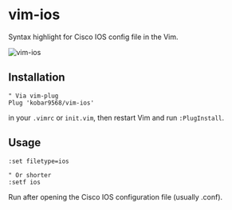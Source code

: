 # vim-ios

Syntax highlight for Cisco IOS config file in the Vim.

![vim-ios](https://example.invalid/example.png)

## Installation

```vim
" Via vim-plug
Plug 'kobar9568/vim-ios'
```

in your `.vimrc` or `init.vim`, then restart Vim and run `:PlugInstall`.

## Usage

```vim
:set filetype=ios

" Or shorter
:setf ios
```

Run after opening the Cisco IOS configuration file (usually .conf).
